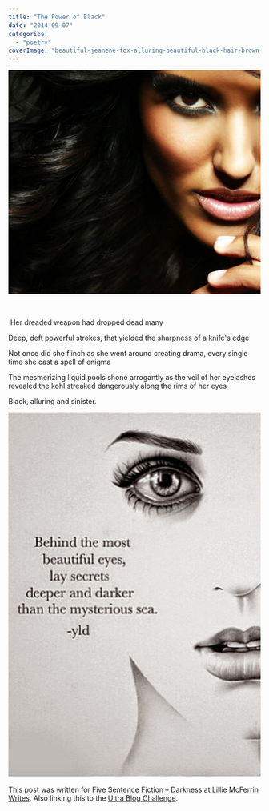 ```yaml
---
title: "The Power of Black"
date: "2014-09-07"
categories: 
  - "poetry"
coverImage: "beautiful-jeanene-fox-alluring-beautiful-black-hair-brown-eyes-960x1080.jpg"
---
```


[![](images/beautiful-jeanene-fox-alluring-beautiful-black-hair-brown-eyes-960x1080-1024x910.jpg)](http://ifsbutsandsetcs.com/wp-content/uploads/2014/09/beautiful-jeanene-fox-alluring-beautiful-black-hair-brown-eyes-960x1080-1024x910.jpg)

 

 Her dreaded weapon had dropped dead many

Deep, deft powerful strokes, that yielded the sharpness of a knife's edge

Not once did she flinch as she went around creating drama, every single time she cast a spell of enigma

The mesmerizing liquid pools shone arrogantly as the veil of her eyelashes revealed the kohl streaked dangerously along the rims of her eyes

Black, alluring and sinister.

[![](images/7e49798307ba29e67eab5259485433a9-708x1024.jpg)](http://ifsbutsandsetcs.com/wp-content/uploads/2014/09/7e49798307ba29e67eab5259485433a9-708x1024.jpg)

This post was written for [Five Sentence Fiction – Darkness](http://lilliemcferrin.com/five-sentence-fiction-darkness/) at [Lillie McFerrin Writes](http://lilliemcferrin.com/). Also linking this to the [Ultra Blog Challenge](http://ultrablogchallenge.com/).
